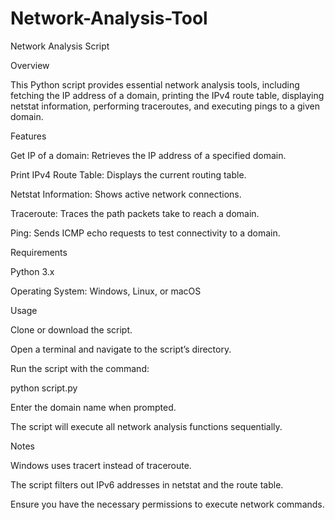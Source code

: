 # Network-Analysis-Tool
Network Analysis Script

Overview

This Python script provides essential network analysis tools, including fetching the IP address of a domain, printing the IPv4 route table, displaying netstat information, performing traceroutes, and executing pings to a given domain.

Features

Get IP of a domain: Retrieves the IP address of a specified domain.

Print IPv4 Route Table: Displays the current routing table.

Netstat Information: Shows active network connections.

Traceroute: Traces the path packets take to reach a domain.

Ping: Sends ICMP echo requests to test connectivity to a domain.

Requirements

Python 3.x

Operating System: Windows, Linux, or macOS

Usage

Clone or download the script.

Open a terminal and navigate to the script’s directory.

Run the script with the command:

python script.py

Enter the domain name when prompted.

The script will execute all network analysis functions sequentially.

Notes

Windows uses tracert instead of traceroute.

The script filters out IPv6 addresses in netstat and the route table.

Ensure you have the necessary permissions to execute network commands.


